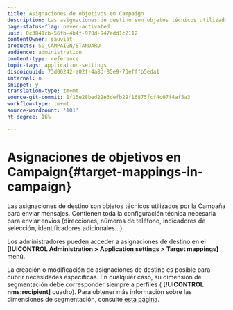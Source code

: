 ```yaml
---
title: Asignaciones de objetivos en Campaign
description: Las asignaciones de destino son objetos técnicos utilizados por la Campaña para enviar mensajes. Contienen todos los ajustes técnicos necesarios para enviar envíos.
page-status-flag: never-activated
uuid: 0c3841cb-56fb-4b4f-970d-947edd1c2112
contentOwner: sauviat
products: SG_CAMPAIGN/STANDARD
audience: administration
content-type: reference
topic-tags: application-settings
discoiquuid: 73d06242-a02f-4a8d-85e9-73efffb5eda1
internal: n
snippet: y
translation-type: tm+mt
source-git-commit: 1f15e28bed22e3defb29f16875fcf4c07f4af5a3
workflow-type: tm+mt
source-wordcount: '101'
ht-degree: 16%

---
```



# Asignaciones de objetivos en Campaign{#target-mappings-in-campaign}

Las asignaciones de destino son objetos técnicos utilizados por la Campaña para enviar mensajes. Contienen toda la configuración técnica necesaria para enviar envíos (direcciones, números de teléfono, indicadores de selección, identificadores adicionales...).

Los administradores pueden acceder a asignaciones de destino en el **[!UICONTROL Administration > Application settings > Target mappings]** menú.

La creación o modificación de asignaciones de destino es posible para cubrir necesidades específicas. En cualquier caso, su dimensión de segmentación debe corresponder siempre a perfiles ( **[!UICONTROL nms:recipient]** cuadro). Para obtener más información sobre las dimensiones de segmentación, consulte [esta página](../../automating/using/query.md#targeting-dimensions-and-resources).
